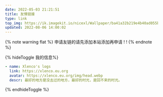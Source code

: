 ```yaml
---
date: 2022-05-03 21:21:51
title: 友情链接
type: link
top_img: https://ik.imagekit.io/nicexl/Wallpaper/ba41a32b219e4b40ad055bbb52935896_Y0819msuI.jpg
updated: 2022-08-06 14:00:02
---
```


{% note warning flat %}
申请友链的请先添加本站添加再申请 ! !
{% endnote %}

{% hideToggle 我的信息%}
```yml
- name: Xlenco's logs
  link: https://xlenco.eu.org
  avatar: https://xlenco.eu.org/img/head.webp
  descr: 最好的地方是没去过的地方，最好的时光，是回不来的时光。
```
{% endhideToggle %}

